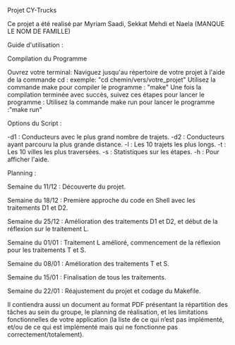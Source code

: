 Projet CY-Trucks 

Ce projet a été realisé par Myriam Saadi, Sekkat Mehdi et Naela (MANQUE LE NOM DE FAMILLE)

Guide d'utilisation :

Compilation du Programme

Ouvrez votre terminal:
Naviguez jusqu'au répertoire de votre projet à l'aide de la commande cd : exemple: "cd chemin/vers/votre_projet"
Utilisez la commande make pour compiler le programme : "make"
Une fois la compilation terminée avec succès, suivez ces étapes pour lancer le programme :
Utilisez la commande make run pour lancer le programme :"make run"

Options du Script :

-d1 : Conducteurs avec le plus grand nombre de trajets.
-d2 : Conducteurs ayant parcouru la plus grande distance.
-l : Les 10 trajets les plus longs.
-t : Les 10 villes les plus traversées.
-s : Statistiques sur les étapes.
-h : Pour afficher l'aide.

Planning :

Semaine du 11/12 : Découverte du projet.

Semaine du 18/12 : Première approche du code en Shell avec les traitements D1 et D2.

Semaine du 25/12 : Amélioration des traitements D1 et D2, et début de la réflexion sur le traitement L.

Semaine du 01/01 : Traitement L amélioré, commencement de la réflexion pour les traitements T et S.

Semaine du 08/01 : Amélioration des traitements T et S.

Semaine du 15/01 : Finalisation de tous les traitements.

Semaine du 22/01 : Réajustement du projet et codage du Makefile.


 Il contiendra aussi un document au format PDF présentant
la répartition des tâches au sein du groupe, le planning de réalisation, et
les limitations fonctionnelles de votre application (la liste de ce qui n’est
pas implémenté, et/ou de ce qui est implémenté mais qui ne fonctionne
pas correctement/totalement).
